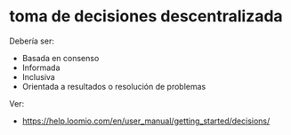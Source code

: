# toma de decisiones descentralizada

Debería ser:

- Basada en consenso
- Informada
- Inclusiva
- Orientada a resultados o resolución de problemas

Ver:

- <https://help.loomio.com/en/user_manual/getting_started/decisions/>

